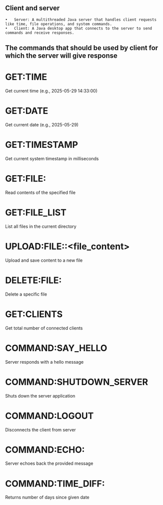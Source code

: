 ## Client and server
	•	Server: A multithreaded Java server that handles client requests like time, file operations, and system commands.
	•	Client: A Java desktop app that connects to the server to send commands and receive responses.




 ## The commands that should be used by client for which the server will give response
 
# GET:TIME                                                
Get current time (e.g., 2025-05-29 14:33:00)
# GET:DATE               
Get current date (e.g., 2025-05-29)
# GET:TIMESTAMP                                            
Get current system timestamp in milliseconds
# GET:FILE:<filename>                                      
Read contents of the specified file
# GET:FILE_LIST                                            
List all files in the current directory
# UPLOAD:FILE:<filename>:<file_content>                    
Upload and save content to a new file
# DELETE:FILE:<filename>                                  
 Delete a specific file
# GET:CLIENTS                                             
 Get total number of connected clients
# COMMAND:SAY_HELLO                                       
 Server responds with a hello message
# COMMAND:SHUTDOWN_SERVER                                 
 Shuts down the server application
# COMMAND:LOGOUT                                          
 Disconnects the client from server
# COMMAND:ECHO:<message>                                  
 Server echoes back the provided message
# COMMAND:TIME_DIFF:<yyyy-MM-dd>                          
 Returns number of days since given date
